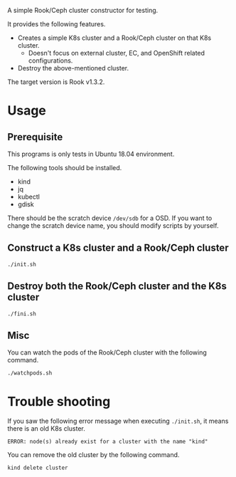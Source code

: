 A simple Rook/Ceph cluster constructor for testing.

It provides the following features.

- Creates a simple K8s cluster and a Rook/Ceph cluster on that K8s cluster.
  - Doesn't focus on external cluster, EC, and OpenShift related configurations.
- Destroy the above-mentioned cluster.

The target version is Rook v1.3.2.

# Usage

## Prerequisite

This programs is only tests in Ubuntu 18.04 environment.

The following tools should be installed.

- kind
- jq
- kubectl
- gdisk

There should be the scratch device `/dev/sdb` for a OSD. If you want to change the scratch device name, you should modify scripts by yourself.


## Construct a K8s cluster and a Rook/Ceph cluster

```console
./init.sh
```

## Destroy both the Rook/Ceph cluster and the K8s cluster

```console
./fini.sh
```

## Misc

You can watch the pods of the Rook/Ceph cluster with the following command.

```console
./watchpods.sh
```

# Trouble shooting

If you saw the following error message when executing `./init.sh`, it means there is an old K8s cluster.

```console
ERROR: node(s) already exist for a cluster with the name "kind"
```

You can remove the old cluster by the following command.

```console
kind delete cluster
```
